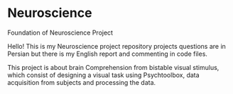 # Neuroscience
Foundation of Neuroscience Project

Hello! This is my Neuroscience project repository projects questions are in Persian but there is my English report and commenting in code files.

This project is about brain Comprehension from bistable visual stimulus, which consist of designing a visual task using Psychtoolbox, data acquisition from subjects and processing the data.
